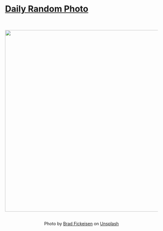 # [Daily Random Photo](https://www.dailyrandomphoto.com/)

<div align="center">
  <br>
  <br>
  <a href="https://www.dailyrandomphoto.com/p/2021/2021-02-13/"><img src="https://images.unsplash.com/photo-1612875775405-a9eb2029a2e4?crop=entropy&cs=tinysrgb&fit=max&fm=jpg&ixid=MXw3NzUwOHwwfDF8cmFuZG9tfHx8fHx8fHw&ixlib=rb-1.2.1&q=80&w=1080" width="600px"></a>
  <br>
  <br>
  <p class="has-text-grey">Photo by <a href="https://unsplash.com/@bradfickeisen?utm_source=Daily%20Random%20Photo&amp;utm_medium=referral" target="_blank" rel="noopener noreferrer">Brad Fickeisen</a> on <a href="https://unsplash.com/photos/g31xUUbN_Go?utm_source=Daily%20Random%20Photo&amp;utm_medium=referral" target="_blank" rel="noopener noreferrer">Unsplash</a></p>
</div>
